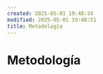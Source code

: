 ```yaml
---
created: 2025-05-01 19:48:34
modified: 2025-05-01 19:48:51
title: Metodología
---
```

# Metodología
